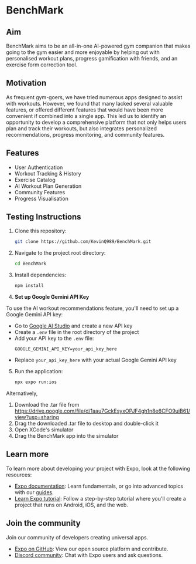 # BenchMark

## Aim

BenchMark aims to be an all-in-one AI-powered gym companion that makes going to the gym easier and more enjoyable by helping out with personalised workout plans, progress gamification with friends, and an exercise form correction tool.

## Motivation

As frequent gym-goers, we have tried numerous apps designed to assist with workouts. However, we found that many lacked several valuable features, or offered different features that would have been more convenient if combined into a single app. This led us to identify an opportunity to develop a comprehensive platform that not only helps users plan and track their workouts, but also integrates personalized recommendations, progress monitoring, and community features.

## Features

- User Authentication
- Workout Tracking & History
- Exercise Catalog
- AI Workout Plan Generation
- Community Features
- Progress Visualisation

## Testing Instructions

1. Clone this repository:
   ```sh
   git clone https://github.com/KevinQ989/BenchMark.git
   ```
2. Navigate to the project root directory:
   ```sh
   cd BenchMark
   ```
3. Install dependencies:
   ```sh
   npm install
   ```
4. **Set up Google Gemini API Key**

To use the AI workout recommendations feature, you'll need to set up a Google Gemini API key:

- Go to [Google AI Studio](https://aistudio.google.com/app/apikey) and create a new API key
- Create a `.env` file in the root directory of the project
- Add your API key to the `.env` file:
  ```
  GOOGLE_GEMINI_API_KEY=your_api_key_here
  ```
- Replace `your_api_key_here` with your actual Google Gemini API key

5. Run the application:
   ```sh
   npx expo run:ios
   ```

Alternatively,

1. Download the .tar file from https://drive.google.com/file/d/1aau7GckEsyxOPJF4gh1n8e6CFO9uiB61/view?usp=sharing
2. Drag the downloaded .tar file to desktop and double-click it
3. Open XCode's simulator
4. Drag the BenchMark app into the simulator

## Learn more

To learn more about developing your project with Expo, look at the following resources:

- [Expo documentation](https://docs.expo.dev/): Learn fundamentals, or go into advanced topics with our [guides](https://docs.expo.dev/guides).
- [Learn Expo tutorial](https://docs.expo.dev/tutorial/introduction/): Follow a step-by-step tutorial where you'll create a project that runs on Android, iOS, and the web.

## Join the community

Join our community of developers creating universal apps.

- [Expo on GitHub](https://github.com/expo/expo): View our open source platform and contribute.
- [Discord community](https://chat.expo.dev): Chat with Expo users and ask questions.
